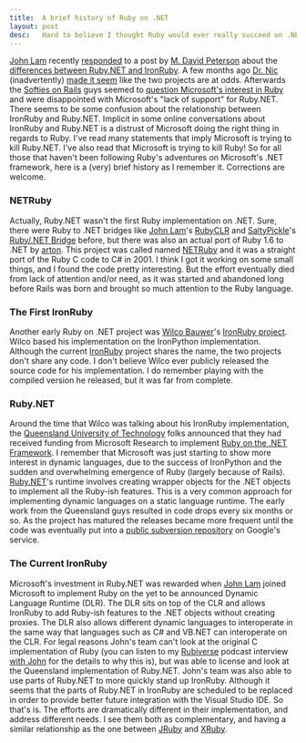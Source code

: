 ```yaml
---
title:  A brief history of Ruby on .NET
layout: post
desc:   Hard to believe I thought Ruby would ever really succeed on .NET.
---
```

[John Lam](http://www.iunknown.com/) recently [responded](http://www.iunknown.com/2008/01/ironruby-vs-rub.html) to a post by [M. David Peterson](http://mdavid.name/) about the [differences between Ruby.NET and IronRuby](http://www.oreillynet.com/windows/blog/2008/01/rubynet_vs_ironruby_whats_the.html). A few months ago [Dr. Nic](http://drnicwilliams.com/) (inadvertently) [made it seem](http://drnicwilliams.com/2007/10/13/rubynet-goes-open-source/) like the two projects are at odds. Afterwards the [Softies on Rails](http://softiesonrails.com/) guys seemed to [question Microsoft's interest in Ruby](http://softiesonrails.com/2007/10/17/ruby-net-and-ironruby-are-open-sourced) and were disappointed with Microsoft's "lack of support" for Ruby.NET. There seems to be some confusion about the relationship between IronRuby and Ruby.NET. Implicit in some online conversations about IronRuby and Ruby.NET is a distrust of Microsoft doing the right thing in regards to Ruby. I've read many statements that imply Microsoft is trying to kill Ruby.NET. I've also read that Microsoft is trying to kill Ruby! So for all those that haven't been following Ruby's adventures on Microsoft's .NET framework, here is a (very) brief history as I remember it. Corrections are welcome.

### NETRuby

Actually, Ruby.NET wasn't the first Ruby implementation on .NET. Sure, there were Ruby to .NET bridges like [John Lam](http://www.iunknown.com/)'s [RubyCLR](http://www.rubyclr.com/) and [SaltyPickle](http://www.saltypickle.com/)'s [Ruby/.NET Bridge](http://www.saltypickle.com/rubydotnet) before, but there was also an actual port of Ruby 1.6 to .NET by [arton](http://arton.hp.infoseek.co.jp/). This project was called named [NETRuby](http://www.geocities.co.jp/SiliconValley-PaloAlto/9251/ruby/nrb.html) and it was a straight port of the Ruby C code to C# in 2001. I think I got it working on some small things, and I found the code pretty interesting. But the effort eventually died from lack of attention and/or need, as it was started and abandoned long before Rails was born and brought so much attention to the Ruby language.

### The First IronRuby

Another early Ruby on .NET project was [Wilco Bauwer](http://www.wilcob.com/)'s [IronRuby project](http://www.wilcob.com/Wilco/IronRuby.aspx). Wilco based his implementation on the IronPython implementation. Although the current [IronRuby](http://www.ironruby.net/) project shares the name, the two projects don't share any code. I don't believe Wilco ever publicly released the source code for his implementation. I do remember playing with the compiled version he released, but it was far from complete.

### Ruby.NET

Around the time that Wilco was talking about his IronRuby implementation, the [Queensland University of Technology](http://plas.fit.qut.edu.au/) folks announced that they had received funding from Microsoft Research to implement [Ruby on the .NET Framework](http://plas.fit.qut.edu.au/Ruby.NET/). I remember that Microsoft was just starting to show more interest in dynamic languages, due to the success of IronPython and the sudden and overwhelming emergence of Ruby (largely because of Rails). [Ruby.NET](http://rubydotnet.googlegroups.com/web/Home.htm)'s runtime involves creating wrapper objects for the .NET objects to implement all the Ruby-ish features. This is a very common approach for implementing dynamic languages on a static language runtime. The early work from the Queensland guys resulted in code drops every six months or so. As the project has matured the releases became more frequent until the code was eventually put into a [public subversion repository](http://code.google.com/p/rubydotnetcompiler/) on Google's service.

### The Current IronRuby

Microsoft's investment in Ruby.NET was rewarded when [John Lam](http://www.iunknown.com/) joined Microsoft to implement Ruby on the yet to be announced Dynamic Language Runtime (DLR). The DLR sits on top of the CLR and allows IronRuby to add Ruby-ish features to the .NET objects without creating proxies. The DLR also allows different dynamic languages to interoperate in the same way that languages such as C# and VB.NET can interoperate on the CLR. For legal reasons John's team can't look at the original C implementation of Ruby (you can listen to my [Rubiverse](https://archive.org/details/RubiversePodcast/) podcast interview [with John](https://archive.org/details/RubiversePodcast/rubiverse-1-john-lam-on-ironruby.mp3) for the details to why this is), but was able to license and look at the Queensland implementation of Ruby.NET. John's team was also able to use parts of Ruby.NET to more quickly stand up IronRuby. Although it seems that the parts of Ruby.NET in IronRuby are scheduled to be replaced in order to provide better future integration with the Visual Studio IDE. So that's is. The efforts are dramatically different in their implementation, and address different needs. I see them both as complementary, and having a similar relationship as the one between [JRuby](http://jruby.codehaus.org/) and [XRuby](http://xruby.com/).
